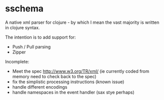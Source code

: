 sschema
=======

A native xml parser for clojure - by which I mean the vast majority is written in clojure syntax.

The intention is to add support for:
* Push / Pull parsing
* Zipper 

Incomplete:
* Meet the spec http://www.w3.org/TR/xml/ (ie currently coded from memory need to check back to the spec)
* fix the simplistic processing instructions (known issue)
* handle different encodings
* handle namespaces in the event handler (sax stye perhaps)
